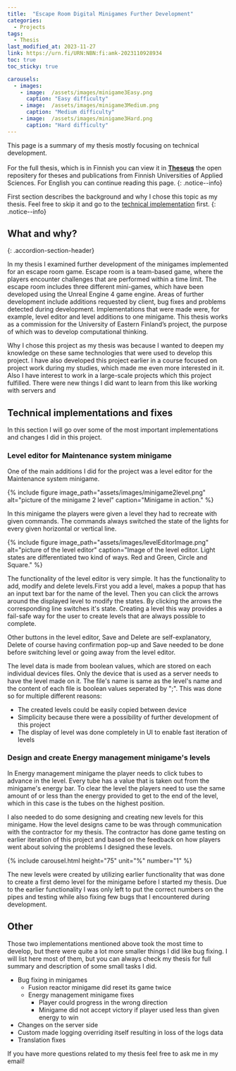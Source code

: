 ```yaml
---
title:  "Escape Room Digital Minigames Further Development"
categories: 
  - Projects
tags:
  - Thesis
last_modified_at: 2023-11-27
link: https://urn.fi/URN:NBN:fi:amk-2023110928934
toc: true
toc_sticky: true

carousels:
  - images:
    - image:  /assets/images/minigame3Easy.png
      caption: "Easy difficulty"
    - image:  /assets/images/minigame3Medium.png
      caption: "Medium difficulty"
    - image:  /assets/images/minigame3Hard.png
      caption: "Hard difficulty"
---
```


This page is a summary of my thesis mostly focusing on technical development. <br><br>
For the full thesis, which is in Finnish you can view it in **[Theseus](https://urn.fi/URN:NBN:fi:amk-2023110928934)** the open repositery for theses and publications from Finnish Universities of Applied Sciences. For English you can continue reading this page.
{: .notice--info}

First section describes the background and why I chose this topic as my thesis. Feel free to skip it and go to the [technical implementation](#technical-implementations-and-fixes) first.
{: .notice--info}

## What and why?
{: .accordion-section-header}

  <div class="accordion-section-content">
    <p>
      In my thesis I examined further development of the minigames implemented for an escape room game. Escape room is a team-based game, where the players encounter challenges that are performed within a time limit. The escape room includes three different mini-games, which have been developed using the Unreal Engine 4 game  engine. Areas of further development include additions requested by client, bug fixes and problems detected during development. Implementations that were made were, for example, level editor and level additions to one minigame. This thesis works as a commission for the University of Eastern Finland’s project, the purpose of which was to develop computational thinking.
    </p>
    <p>
      Why I chose this project as my thesis was because I wanted to deepen my knowledge on these same technologies that were used to develop this project. I have also developed this project earlier in a course focused on project work during my studies, which made me even more interested in it. Also I have interest to work in a large-scale projects which this project fulfilled. There were new things I did want to learn from this like working with servers and
    </p>
  </div>

## Technical implementations and fixes

In this section I will go over some of the most important implementations and changes I did in this project.

### Level editor for Maintenance system minigame

One of the main additions I did for the project was a level editor for the Maintenance system minigame.

{% include figure image_path="assets/images/minigame2level.png" alt="picture of the minigame 2 level" caption="Minigame in action." %}

In this minigame the players were given a level they had to recreate with given commands. The commands always switched the state of the lights for every given horizontal or vertical line.

{% include figure image_path="assets/images/levelEditorImage.png" alt="picture of the level editor" caption="Image of the level editor. Light states are differentiated two kind of ways. Red and Green, Circle and Square." %}

The functionality of the level editor is very simple. It has the functionality to add, modify and delete levels.First you add a level, makes a popup that has an input text bar for the name of the level. Then you can click the arrows around the displayed level to modify the states. By clicking the arrows the corresponding line switches it's state. Creating a level this way provides a fail-safe way for the user to create levels that are always possible to complete.

Other buttons in the level editor, Save and Delete are self-explanatory, Delete of course having confirmation pop-up and Save needed to be done before switching level or going away from the level editor.

The level data is made from boolean values, which are stored on each individual devices files. Only the device that is used as a server needs to have the level made on it. The file's name is same as the level's name and the content of each file is boolean values seperated by ";". This was done so for multiple different reasons:
- The created levels could be easily copied between device
- Simplicity because there were a possibility of further development of this project
- The display of level was done completely in UI to enable fast iteration of levels

### Design and create Energy management minigame's levels

In Energy management minigame the player needs to click tubes to advance in the level. Every tube has a value that is taken out from the minigame's energy bar. To clear the level the players need to use the same amount of or less than the energy provided to get to the end of the level, which in this case is the tubes on the highest position.

I also needed to do some designing and creating new levels for this minigame. How the level designs came to be was through communication with the contractor for my thesis. The contractor has done game testing on earlier iteration of this project and based on the feedback on how players went about solving the problems I designed these levels.

{% include carousel.html height="75" unit="%"  number="1" %}

The new levels were created by utilizing earlier functionality that was done to create a first demo level for the minigame before I started my thesis. Due to the earlier functionality I was only left to put the correct numbers on the pipes and testing while also fixing few bugs that I encountered during development.

## Other

Those two implementations mentioned above took the most time to develop, but there were quite a lot more smaller things I did like bug fixing. I will list here most of them, but you can always check my thesis for full summary and description of some small tasks I did.

- Bug fixing in minigames
  - Fusion reactor minigame did reset its game twice
  - Energy management minigame fixes
    - Player could progress in the wrong direction
    - Minigame did not accept victory if player used less than given energy to win
- Changes on the server side
 - Custom made logging overriding itself resulting in loss of the logs data
 - Translation fixes

 If you have more questions related to my thesis feel free to ask me in my email!